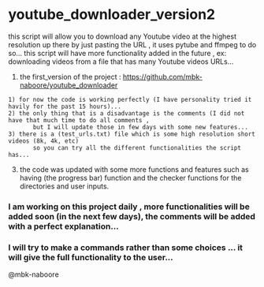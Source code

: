 # youtube_downloader_version2
  this script will allow you to download any Youtube video at the highest resolution up there by just pasting the URL , it uses pytube and ffmpeg to do so...
  this script will have more functionality added in the future , ex: downloading videos from a file that has many Youtube videos URLs...


  1) the first_version of the project : https://github.com/mbk-naboore/youtube_downloader
  
  
    1) for now the code is working perfectly (I have personality tried it havily for the past 15 hours)...
    2) the only thing that is a disadvantage is the comments (I did not have that much time to do all comments ,
           but I will update those in few days with some new features...
    3) there is a (test_urls.txt) file which is some high resolution short videos (8k, 4k, etc) 
           so you can try all the different functionalities the script has...
  
  3) the code was updated with some more functions and features such as having (the progress bar) function and the checker functions for the directories and user inputs. 
  
  
  
  ### I am working on this project daily , more functionalities will be added soon (in the next few days), the comments will be added with a perfect explanation... 
  ### I will try to make a commands rather than some choices ... it will give the full functionality to the user...
  
  @mbk-naboore
  
